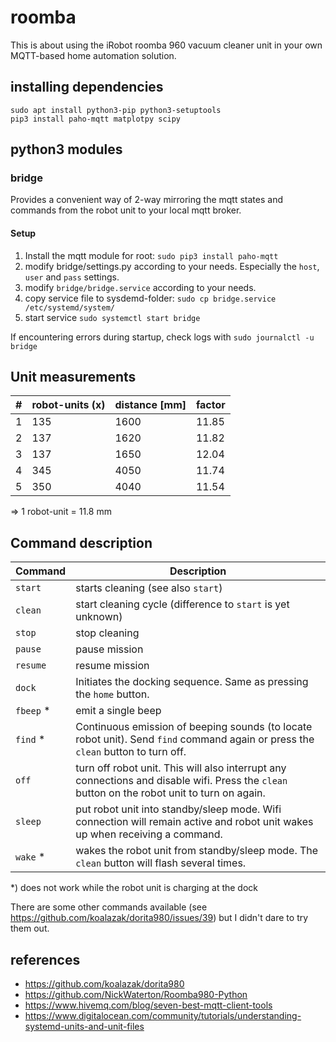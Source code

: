 # roomba

This is about using the iRobot roomba 960 vacuum cleaner unit in your own MQTT-based home automation solution.

## installing dependencies

```
sudo apt install python3-pip python3-setuptools
pip3 install paho-mqtt matplotpy scipy
```

## python3 modules

### bridge

Provides a convenient way of 2-way mirroring the mqtt states and commands from the robot unit to your local mqtt broker.

#### Setup

1. Install the mqtt module for root: `sudo pip3 install paho-mqtt`
2. modify bridge/settings.py according to your needs. Especially the `host`, `user` and `pass` settings.
3. modify `bridge/bridge.service` according to your needs.
4. copy service file to sysdemd-folder: `sudo cp bridge.service /etc/systemd/system/`
5. start service `sudo systemctl start bridge`

If encountering errors during startup, check logs with `sudo journalctl -u bridge`

## Unit measurements

\# | robot-units (x) | distance [mm] | factor
---|---|--|--
1 | 135 | 1600 | 11.85 
2 | 137 | 1620 | 11.82
3 | 137 | 1650 | 12.04
4 | 345 | 4050 | 11.74
5 | 350 | 4040 | 11.54

=> 1 robot-unit = 11.8 mm

## Command description

Command | Description
---|---
`start` | starts cleaning (see also `start`)
`clean` | start cleaning cycle (difference to `start` is yet unknown)
`stop` | stop cleaning
`pause` | pause mission
`resume` | resume mission
`dock` | Initiates the docking sequence. Same as pressing the `home` button.
`fbeep` * | emit a single beep
`find` * | Continuous emission of beeping sounds (to locate robot unit). Send `find` command again or press the `clean` button to turn off.
`off` | turn off robot unit. This will also interrupt any connections and disable wifi. Press the `clean` button on the robot unit to turn on again.
`sleep` | put robot unit into standby/sleep mode. Wifi connection will remain active and robot unit wakes up when receiving a command.
`wake` * | wakes the robot unit from standby/sleep mode. The `clean` button will flash several times.

*) does not work while the robot unit is charging at the dock

There are some other commands available (see https://github.com/koalazak/dorita980/issues/39) but I didn't dare to try them out.

## references
* https://github.com/koalazak/dorita980
* https://github.com/NickWaterton/Roomba980-Python
* https://www.hivemq.com/blog/seven-best-mqtt-client-tools
* https://www.digitalocean.com/community/tutorials/understanding-systemd-units-and-unit-files


